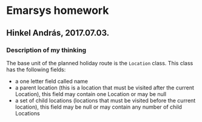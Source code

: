 # Emarsys homework
## Hinkel András, 2017.07.03.

### Description of my thinking


The base unit of the planned holiday route is the `Location` class. This class has the following fields:
* a one letter field called name
* a parent location (this is a location that must be visited after the current Location), this field may contain one Location or may be null
* a set of child locations (locations that must be visited before the current location), this field may be null or may contain any number of child Locations